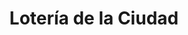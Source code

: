 ---
title: "Lotería de la Ciudad"
url: /ciudad-autonoma-de-buenos-aires/loteria-de-la-ciudad-avenida-lope-de-vega-3/
shop: Lotterie
---